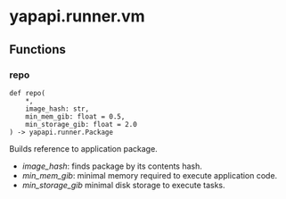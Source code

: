 # yapapi.runner.vm

## Functions

### repo

```text
def repo(
    *,
    image_hash: str,
    min_mem_gib: float = 0.5,
    min_storage_gib: float = 2.0
) -> yapapi.runner.Package
```

Builds reference to application package.

* _image\_hash_: finds package by its contents hash.
* _min\_mem\_gib_: minimal memory required to execute application code.
* _min\_storage\_gib_ minimal disk storage to execute tasks.

